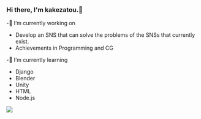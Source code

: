 ### Hi there, I'm kakezatou.👋

-🔭 I’m currently working on
 - Develop an SNS that can solve the problems of the SNSs that currently exist.
 - Achievements in Programming and CG

-🌱 I’m currently learning

 - Django
 - Blender
 - Unity
 - HTML
 - Node.js

![](https://github-readme-stats.vercel.app/api?username=kakezatou&count_private=true&show_icons=true&theme=dracula)
